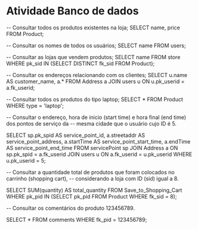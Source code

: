 # Atividade Banco de dados

-- Consultar todos os produtos existentes na loja;
SELECT name, price FROM Product;

 
-- Consultar os nomes de todos os usuários;
SELECT name FROM users;

 

-- Consultar as lojas que vendem produtos;
SELECT name
FROM store
WHERE pk_sid IN (SELECT DISTINCT fk_sid FROM Product);

 

-- Consultar os endereços relacionando com os clientes;
SELECT
    u.name AS customer_name,
    a.*
FROM
    Address a
JOIN
    users u ON u.pk_userid = a.fk_userid;

 

-- Consultar todos os produtos do tipo laptop;
SELECT *
FROM Product
WHERE type = 'laptop';

 

-- Consultar o endereço, hora de inicio (start time) e hora final (end time) dos pontos de serviço da
-- mesma cidade que o usuário cujo ID é 5.

 

SELECT
    sp.pk_spid AS service_point_id,
    a.streetaddr AS service_point_address,
    a.startTime AS service_point_start_time,
    a.endTime AS service_point_end_time
FROM
    servicePoint sp
JOIN
    Address a ON sp.pk_spid = a.fk_userid
JOIN
    users u ON a.fk_userid = u.pk_userid
WHERE
    u.pk_userid = 5;

 

-- Consultar a quantidade total de produtos que foram colocados no carrinho (shopping cart),
-- considerando a loja com ID (sid) igual a 8.

 

SELECT SUM(quantity) AS total_quantity
FROM Save_to_Shopping_Cart
WHERE pk_pid IN (SELECT pk_pid FROM Product WHERE fk_sid = 8);

 

-- Consultar os comentários do produto 123456789.

 

SELECT *
FROM comments
WHERE fk_pid = 123456789;

